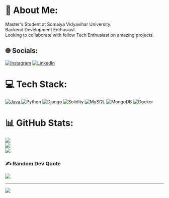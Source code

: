 # 💫 About Me:
Master's Student at Somaiya Vidyavihar University. <br>Backend Development Enthusiast.<br>Looking to collaborate with fellow Tech Enthusiast on amazing projects.


## 🌐 Socials:
[![Instagram](https://img.shields.io/badge/Instagram-%23E4405F.svg?logo=Instagram&logoColor=white)](https://instagram.com/architkawale.exe) [![LinkedIn](https://img.shields.io/badge/LinkedIn-%230077B5.svg?logo=linkedin&logoColor=white)](https://linkedin.com/in/archit-kawale) 

# 💻 Tech Stack:
<a href="https://www.java.com/en/">![Java](https://img.shields.io/badge/java-%23ED8B00.svg?style=for-the-badge&logo=openjdk&logoColor=white) </a> ![Python](https://img.shields.io/badge/python-3670A0?style=for-the-badge&logo=python&logoColor=ffdd54) ![Django](https://img.shields.io/badge/django-%23092E20.svg?style=for-the-badge&logo=django&logoColor=white) ![Solidity](https://img.shields.io/badge/Solidity-%23363636.svg?style=for-the-badge&logo=solidity&logoColor=white) ![MySQL](https://img.shields.io/badge/mysql-%2300000f.svg?style=for-the-badge&logo=mysql&logoColor=white) ![MongoDB](https://img.shields.io/badge/MongoDB-%234ea94b.svg?style=for-the-badge&logo=mongodb&logoColor=white) ![Docker](https://img.shields.io/badge/docker-%230db7ed.svg?style=for-the-badge&logo=docker&logoColor=white)
# 📊 GitHub Stats:
![](https://github-readme-stats.vercel.app/api?username=archit-kawale&theme=dark&hide_border=false&include_all_commits=true&count_private=true)<br/>
![](https://github-readme-streak-stats.herokuapp.com/?user=archit-kawale&theme=dark&hide_border=false)<br/>
![](https://github-readme-stats.vercel.app/api/top-langs/?username=archit-kawale&theme=dark&hide_border=false&include_all_commits=true&count_private=true&layout=compact)

### ✍️ Random Dev Quote
![](https://quotes-github-readme.vercel.app/api?type=horizontal&theme=dark)

---
[![](https://visitcount.itsvg.in/api?id=archit-kawale&icon=2&color=11)](https://visitcount.itsvg.in)

<!-- Proudly created with GPRM ( https://gprm.itsvg.in ) -->
